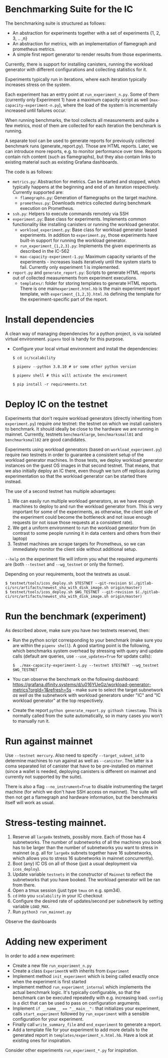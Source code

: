 # Benchmarking Suite for the IC

The benchmarking suite is structured as follows:

- An abstraction for experiments together with a set of experiments {1, 2, 3, .. ,n}
- An abstraction for metrics, with an implementation of flamegraph and prometheus metrics.
- A simple first report generator to render results from those experiments.

Currently, there is support for installing canisters, running the workload generator with different configurations and collecting statistics for it.

Experiments typically run in iterations, where each iteration typically increases stress on the system.

Each experiment has an entry point at `run_experiment_n.py`.
Some of them (currently only Experiment 1) have a maximum capacity script as well (`max-capacity-experiment-n.py`), where the load of the system is incrementally increased until failures occur.

When running benchmarks, the tool collects all measurements and quite a few metrics, most of them are collected for each iteration the benchmark is running.

A separate tool can be used to generate reports for previously collected benchmark runs (generate_report.py). 
Those are HTML reports. Later, we can introduce more reports, e.g. to monitor performance over time. 
Reports contain rich content (such as flamegraphs), but they also contain links to existing material such as existing Grafana dashboards.


The code is as follows:
- `metrics.py`: Abstraction for metrics. Can be started and stopped, which typically happens at the beginning and end of an iteration respectively. Currently supported are:
   - `flamegraphs.py`: Generation of flamegraphs on the target machine.
   - `prometheus.py`: Downloads metrics collected during benchmark execution on Prometheus.
- `ssh.py`: Helpers to execute commands remotely via SSH
- `experiment.py`: Base class for experiments. Implements common functionality like installing canisters or running the workload generator.
   - `workload_experiment.py`: Base class for workload generator based experiments. In addition to `experiment.py`, those experiments have built-in support for running the workload generator.
   - `run_experiment_{1,2,3}.py`: Implements the given experiments as described in the IC-562
   - `max-capacity-experiment-1.py`: Maximum capacity variants of the experiments - increases loads iteratively until the system starts to fail. Currently only experiment 1 is implemented.
 - `report.py` and `generate_report.py`: Scripts to generate HTML reports out of collected measurements from experiment executions.
   - `templates/`: folder for storing templates to generate HTML reports. There is one main`experiment.html.hb` is the main experiment report template, with `experiment_{1,2,3}.html.hb` defining the template for the experiment-specific part of the report.


# Install dependencies

A clean way of managing dependencies for a python project, is via isolated virtual environment.
`pipenv` tool is handy for this purpose.

- Configure your local virtual environment and install the dependencies:
  ```
  $ cd ic/scalability
  ``` 
  ```
  $ pipenv --python 3.8.10 # or some other python version
  ```
  ```
  $ pipenv shell # this will activate the environment
  ```
  ```
  $ pip install -r requirements.txt
  ```

# Deploy IC on the testnet

Experiments that don't require workload generators (directly inheriting from `experiment.py`) require *one* testnet: 
the testnet on which we install canisters to benchmark.
It should ideally be close to the hardware we are running in mainnet.
Currently, testnets `benchmarklarge`, `benchmarksmall01` and `benchmarksmall02` are good candidates.

Experiments using workload generators (based on `workload_experiment.py`) require *two* testnets in order to 
guarantee a consistent setup of the workload generator machines.
In those tests,
we deploy workload generator instances on the guest OS images in that second testnet.
That means, that we also initially deploy an IC there, even though we turn off replicas during experimentation so that
the workload generator can be started there instead.

The use of a second testnet has multiple advantages:

 1. We can easily run multiple workload generators, as we have enough machines to deploy to and run the workload generator from.
    This is very important for some of the experiments, as otherwise, the client side of the experiment could become the 
    bottleneck and not issue enough requests (or not issue those requests at a consistent rate).
 2. We get a uniform environment to run the workload generator from (in contrast to some people running it in data centers and others
    from their laptop)
 3. Testnet machines are scrape targets for Prometheus, so we can immediately monitor the client side without additional setup.

`--help` on the experiment file will inform you what the required arguments are 
(both `--testnet` and `--wg_testnet` or only the former).

Depending on your requirements, boot the testnets as usual.
  ```
  $ testnet/tools/icos_deploy.sh $TESTNET --git-revision $(./gitlab-ci/src/artifacts/newest_sha_with_disk_image.sh origin/master)
  $ testnet/tools/icos_deploy.sh $WG_TESTNET --git-revision $(./gitlab-ci/src/artifacts/newest_sha_with_disk_image.sh origin/master)
  ```

# Run the benchmark (experiment)

As described above, make sure you have *two* testnets reserved, then:

- Run the python script corresponding to your benchmark (make sure you are within the `pipenv shell`). A good starting point is the following, which benchmarks system overhead by stressing with query and update calls (default are queries, use `--use_updates=True` for update calls):

  ```
  $  ./max-capacity-experiment-1.py --testnet $TESTNET --wg_testnet $WG_TESTNET
  ```
- You can observe the benchmark on the following dashboard: https://grafana.dfinity.systems/d/u016YUeGz/workload-generator-metrics?orgId=1&refresh=5s - make sure to select the target subnetwork *as well as* the subnetwork with workload generators under "IC" and "IC workload generator" at the top respectively.
- Create the report `python generate_report.py githash timestamp`. This is normally called from the suite automatically, so in many cases you won't to manually run it.

# Run against mainnet

Use `--testnet mercury`. Also need to specify `--target_subnet_id` to determine machines to run against as well as `--canister`. 
The latter is a coma separated list of canister that have to be pre-installed on mainnet (since a wallet is needed, deploying canisters is different on mainnet and currently not supported by the suite).

There is also a flag `--no_instrument=True` to disable instrumenting the target machine (for which we don't have SSH access on mainnet). 
The suite will then not get a flamegraph and hardware information, but the benchmarks itself will work as usual.

# Stress-testing mainnet.

 1. Reserve all `large0x` testnets, possibly more. Each of those has 4 subnetworks. The number of subnetworks of all the machines you book has to be larger than the number of subnetworks you want to stress in mainnet (e.g. all for `large0x` subnets together have 16 subnetworks, which allows you to stress 16 subnetworks in mainnet concurrently).
 2. Boot (any) IC OS on all of those (just a usual deployment via `icos_deploy`).
 3. Update variable `testnets` in the constructor of `Mainnet` to reflect the subnetworks that you have booked. The workload generator will be ran from there.
 4. Open a tmux session (just type `tmux` on e.g. spm34).
 5. `cd` into you `scalability` in your IC checkout
 5. Configure the desired rate of updates/second per subnetwork by setting variable `LOAD_MAX`.
 5. Run `python3 run_mainnet.py`
 
 Observe the dashboards

# Adding new experiment

In order to add a new experiment:

 - Create a new file `run_experiment_n.py`
 - Create a class `ExperimentN` with inherits from `Experiment`
 - Implement method `init_experiment` which is being called exactly once when the experiment is first started 
 - Implement method `run_experiment_internal` which implements the actual benchmark logic. It's typically configurable, so that the benchmark can be executed repeatedly with e.g. increasing load. `config` is a dict that can be used to pass on configuration arguments.
  - Implement `if __name__ == "__main__":` that initializes your experiment, calls `start_experiment` followed by `run_experiment` with a sensible configuration for your experiment.
  - Finally call `write_summary_file` and `end_experiment` to generate a report.
 - Add a template file for your experiment to add more details to the generated report in `templates/experiment_n.html.hb`. Have a look at existing ones for inspiration.  
  
Consider other experiments `run_experiment_*.py` for inspiration.
